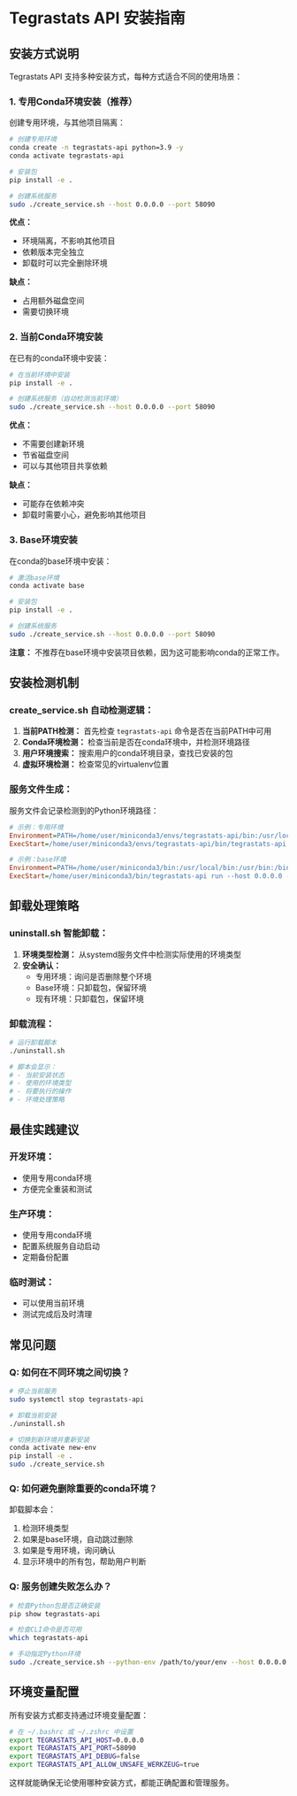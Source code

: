 # Tegrastats API 安装指南

## 安装方式说明

Tegrastats API 支持多种安装方式，每种方式适合不同的使用场景：

### 1. 专用Conda环境安装（推荐）

创建专用环境，与其他项目隔离：

```bash
# 创建专用环境
conda create -n tegrastats-api python=3.9 -y
conda activate tegrastats-api

# 安装包
pip install -e .

# 创建系统服务
sudo ./create_service.sh --host 0.0.0.0 --port 58090
```

**优点：**
- 环境隔离，不影响其他项目
- 依赖版本完全独立
- 卸载时可以完全删除环境

**缺点：**
- 占用额外磁盘空间
- 需要切换环境

### 2. 当前Conda环境安装

在已有的conda环境中安装：

```bash
# 在当前环境中安装
pip install -e .

# 创建系统服务（自动检测当前环境）
sudo ./create_service.sh --host 0.0.0.0 --port 58090
```

**优点：**
- 不需要创建新环境
- 节省磁盘空间
- 可以与其他项目共享依赖

**缺点：**
- 可能存在依赖冲突
- 卸载时需要小心，避免影响其他项目

### 3. Base环境安装

在conda的base环境中安装：

```bash
# 激活base环境
conda activate base

# 安装包
pip install -e .

# 创建系统服务
sudo ./create_service.sh --host 0.0.0.0 --port 58090
```

**注意：** 不推荐在base环境中安装项目依赖，因为这可能影响conda的正常工作。

## 安装检测机制

### create_service.sh 自动检测逻辑：

1. **当前PATH检测：** 首先检查 `tegrastats-api` 命令是否在当前PATH中可用
2. **Conda环境检测：** 检查当前是否在conda环境中，并检测环境路径
3. **用户环境搜索：** 搜索用户的conda环境目录，查找已安装的包
4. **虚拟环境检测：** 检查常见的virtualenv位置

### 服务文件生成：

服务文件会记录检测到的Python环境路径：

```ini
# 示例：专用环境
Environment=PATH=/home/user/miniconda3/envs/tegrastats-api/bin:/usr/local/bin:/usr/bin:/bin
ExecStart=/home/user/miniconda3/envs/tegrastats-api/bin/tegrastats-api run --host 0.0.0.0 --port 58090

# 示例：base环境
Environment=PATH=/home/user/miniconda3/bin:/usr/local/bin:/usr/bin:/bin
ExecStart=/home/user/miniconda3/bin/tegrastats-api run --host 0.0.0.0 --port 58090
```

## 卸载处理策略

### uninstall.sh 智能卸载：

1. **环境类型检测：** 从systemd服务文件中检测实际使用的环境类型
2. **安全确认：** 
   - 专用环境：询问是否删除整个环境
   - Base环境：只卸载包，保留环境
   - 现有环境：只卸载包，保留环境

### 卸载流程：

```bash
# 运行卸载脚本
./uninstall.sh

# 脚本会显示：
# - 当前安装状态
# - 使用的环境类型
# - 将要执行的操作
# - 环境处理策略
```

## 最佳实践建议

### 开发环境：
- 使用专用conda环境
- 方便完全重装和测试

### 生产环境：
- 使用专用conda环境
- 配置系统服务自动启动
- 定期备份配置

### 临时测试：
- 可以使用当前环境
- 测试完成后及时清理

## 常见问题

### Q: 如何在不同环境之间切换？

```bash
# 停止当前服务
sudo systemctl stop tegrastats-api

# 卸载当前安装
./uninstall.sh

# 切换到新环境并重新安装
conda activate new-env
pip install -e .
sudo ./create_service.sh
```

### Q: 如何避免删除重要的conda环境？

卸载脚本会：
1. 检测环境类型
2. 如果是base环境，自动跳过删除
3. 如果是专用环境，询问确认
4. 显示环境中的所有包，帮助用户判断

### Q: 服务创建失败怎么办？

```bash
# 检查Python包是否正确安装
pip show tegrastats-api

# 检查CLI命令是否可用
which tegrastats-api

# 手动指定Python环境
sudo ./create_service.sh --python-env /path/to/your/env --host 0.0.0.0 --port 58090
```

## 环境变量配置

所有安装方式都支持通过环境变量配置：

```bash
# 在 ~/.bashrc 或 ~/.zshrc 中设置
export TEGRASTATS_API_HOST=0.0.0.0
export TEGRASTATS_API_PORT=58090
export TEGRASTATS_API_DEBUG=false
export TEGRASTATS_API_ALLOW_UNSAFE_WERKZEUG=true
```

这样就能确保无论使用哪种安装方式，都能正确配置和管理服务。
